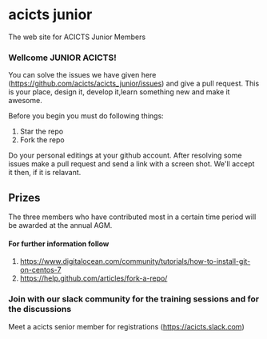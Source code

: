 # acicts junior
The web site for ACICTS Junior Members

### Wellcome JUNIOR ACICTS!
You can solve the issues we have given here (https://github.com/acicts/acicts_junior/issues) and give a pull request.
This is your place, design it, develop it,learn something new and make it awesome.

Before you begin you must do following things:
 1. Star the repo
 2. Fork the repo
 
Do your personal editings at your github account. After resolving some issues make a pull request and send a link with a screen shot. We'll accept it then, if it is relavant.

## Prizes
The three members who have contributed most in a certain time period will be awarded at the annual AGM.

#### For further information follow 
1. https://www.digitalocean.com/community/tutorials/how-to-install-git-on-centos-7
2. https://help.github.com/articles/fork-a-repo/

### Join with our slack community for the training sessions and for the discussions
 Meet a acicts senior member for registrations (https://acicts.slack.com)
 
